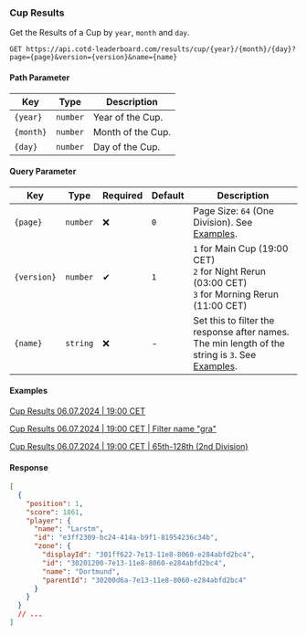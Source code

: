### Cup Results

Get the Results of a Cup by `year`, `month` and `day`.

```http
GET https://api.cotd-leaderboard.com/results/cup/{year}/{month}/{day}?page={page}&version={version}&name={name}
```

#### Path Parameter

| Key       | Type     | Description       |
| --------- | -------- | ----------------- |
| `{year}`  | `number` | Year of the Cup.  |
| `{month}` | `number` | Month of the Cup. |
| `{day}`   | `number` | Day of the Cup.   |

#### Query Parameter

| Key         | Type     | Required | Default | Description                                                                                                  |
| ----------- | -------- | -------- | ------- | ------------------------------------------------------------------------------------------------------------ |
| `{page}`    | `number` | ❌       | `0`     | Page Size: `64` (One Division). See [Examples](#examples).                                                   |
| `{version}` | `number` | ✔        | `1`     | `1` for Main Cup (19:00 CET)<br>`2` for Night Rerun (03:00 CET)<br>`3` for Morning Rerun (11:00 CET)         |
| `{name}`    | `string` | ❌       | -       | Set this to filter the response after names. The min length of the string is `3`. See [Examples](#examples). |

#### Examples

[Cup Results 06.07.2024 | 19:00 CET](https://api.cotd-leaderboard.com/results/cup/2024/7/6)

[Cup Results 06.07.2024 | 19:00 CET | Filter name "gra"](https://api.cotd-leaderboard.com/results/cup/2024/7/6?name=gra)

[Cup Results 06.07.2024 | 19:00 CET | 65th-128th (2nd Division)](https://api.cotd-leaderboard.com/results/cup/2024/7/6?page=1&version=1)

#### Response

```json
[
  {
    "position": 1,
    "score": 1861,
    "player": {
      "name": "Larstm",
      "id": "e3ff2309-bc24-414a-b9f1-81954236c34b",
      "zone": {
        "displayId": "301ff622-7e13-11e8-8060-e284abfd2bc4",
        "id": "30201200-7e13-11e8-8060-e284abfd2bc4",
        "name": "Dortmund",
        "parentId": "30200d6a-7e13-11e8-8060-e284abfd2bc4"
      }
    }
  }
  // ...
]
```
